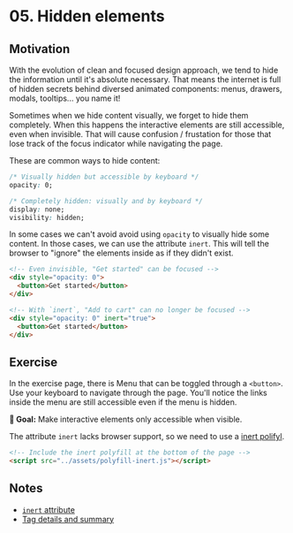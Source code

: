 # 05. Hidden elements

## Motivation

With the evolution of clean and focused design approach, we tend to hide the information until it's absolute necessary. That means the internet is full of hidden secrets behind diversed animated components: menus, drawers, modals, tooltips... you name it!

Sometimes when we hide content visually, we forget to hide them completely. When this happens the interactive elements are still accessible, even when invisible. That will cause confusion / frustation for those that lose track of the focus indicator while navigating the page.

These are common ways to hide content:

```css
/* Visually hidden but accessible by keyboard */
opacity: 0;

/* Completely hidden: visually and by keyboard */
display: none;
visibility: hidden;
```

In some cases we can't avoid avoid using `opacity` to visually hide some content. In those cases, we can use the attribute `inert`. This will tell the browser to "ignore" the elements inside as if they didn't exist.

```html
<!-- Even invisible, "Get started" can be focused -->
<div style="opacity: 0">
  <button>Get started</button>
</div>
```

```html
<!-- With `inert`, "Add to cart" can no longer be focused -->
<div style="opacity: 0" inert="true">
  <button>Get started</button>
</div>
```

## Exercise

In the exercise page, there is Menu that can be toggled through a `<button>`. Use your keyboard to navigate through the page. You'll notice the links inside the menu are still accessible even if the menu is hidden.

**🎯 Goal:** Make interactive elements only accessible when visible.

The attribute `inert` lacks browser support, so we need to use a [inert polifyl](https://github.com/WICG/inert).

```html
<!-- Include the inert polyfill at the bottom of the page -->
<script src="../assets/polyfill-inert.js"></script>
```

## Notes

- [`inert` attribute](https://developer.mozilla.org/en-US/docs/Web/API/HTMLElement/inert)
- [Tag details and summary](https://www.scottohara.me/blog/2018/09/03/details-and-summary.html)

